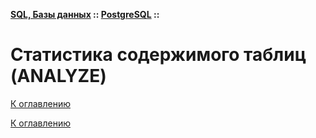 **[SQL, Базы данных](../../README.md#sql-and-db) :: [PostgreSQL](../../README.md#sql-and-db-postgresql) ::**
# Статистика содержимого таблиц (ANALYZE)

<!--

-->

[К оглавлению](../../README.md#sql-and-db-postgresql)



[К оглавлению](../../README.md#sql-and-db-postgresql)
